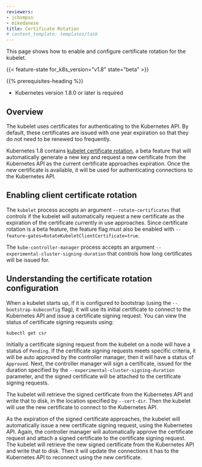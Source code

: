 ```yaml
---
reviewers:
- jcbsmpsn
- mikedanese
title: Certificate Rotation
# content_template: templates/task
---
```


<!-- overview -->
This page shows how to enable and configure certificate rotation for the kubelet.


{{< feature-state for_k8s_version="v1.8" state="beta" >}}

{{% prerequisites-heading %}}


* Kubernetes version 1.8.0 or later is required



<!-- steps -->

## Overview

The kubelet uses certificates for authenticating to the Kubernetes API.  By
default, these certificates are issued with one year expiration so that they do
not need to be renewed too frequently.

Kubernetes 1.8 contains [kubelet certificate
rotation](/docs/reference/command-line-tools-reference/kubelet-tls-bootstrapping/), a beta feature
that will automatically generate a new key and request a new certificate from
the Kubernetes API as the current certificate approaches expiration. Once the
new certificate is available, it will be used for authenticating connections to
the Kubernetes API.

## Enabling client certificate rotation

The `kubelet` process accepts an argument `--rotate-certificates` that controls
if the kubelet will automatically request a new certificate as the expiration of
the certificate currently in use approaches.  Since certificate rotation is a
beta feature, the feature flag must also be enabled with
`--feature-gates=RotateKubeletClientCertificate=true`.


The `kube-controller-manager` process accepts an argument
`--experimental-cluster-signing-duration` that controls how long certificates
will be issued for.

## Understanding the certificate rotation configuration

When a kubelet starts up, if it is configured to bootstrap (using the
`--bootstrap-kubeconfig` flag), it will use its initial certificate to connect
to the Kubernetes API and issue a certificate signing request. You can view the
status of certificate signing requests using:

```sh
kubectl get csr
```

Initially a certificate signing request from the kubelet on a node will have a
status of `Pending`. If the certificate signing requests meets specific
criteria, it will be auto approved by the controller manager, then it will have
a status of `Approved`. Next, the controller manager will sign a certificate,
issued for the duration specified by the
`--experimental-cluster-signing-duration` parameter, and the signed certificate
will be attached to the certificate signing requests.

The kubelet will retrieve the signed certificate from the Kubernetes API and
write that to disk, in the location specified by `--cert-dir`. Then the kubelet
will use the new certificate to connect to the Kubernetes API.

As the expiration of the signed certificate approaches, the kubelet will
automatically issue a new certificate signing request, using the Kubernetes
API. Again, the controller manager will automatically approve the certificate
request and attach a signed certificate to the certificate signing request. The
kubelet will retrieve the new signed certificate from the Kubernetes API and
write that to disk. Then it will update the connections it has to the
Kubernetes API to reconnect using the new certificate.




